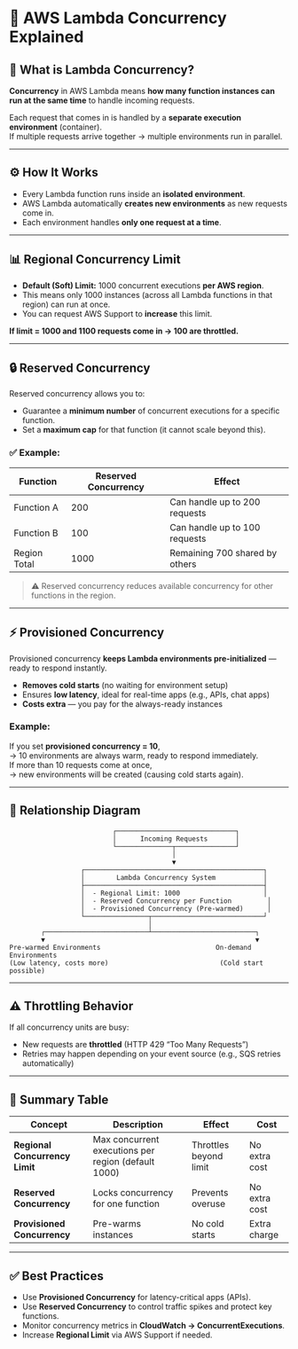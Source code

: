 # 🧠 AWS Lambda Concurrency Explained

## 🚀 What is Lambda Concurrency?
**Concurrency** in AWS Lambda means **how many function instances can run at the same time** to handle incoming requests.

Each request that comes in is handled by a **separate execution environment** (container).  
If multiple requests arrive together → multiple environments run in parallel.

---

## ⚙️ How It Works
- Every Lambda function runs inside an **isolated environment**.
- AWS Lambda automatically **creates new environments** as new requests come in.
- Each environment handles **only one request at a time**.

---

## 📊 Regional Concurrency Limit
- **Default (Soft) Limit:** 1000 concurrent executions **per AWS region**.
- This means only 1000 instances (across all Lambda functions in that region) can run at once.
- You can request AWS Support to **increase** this limit.

**If limit = 1000 and 1100 requests come in → 100 are throttled.**

---

## 🔒 Reserved Concurrency
Reserved concurrency allows you to:
- Guarantee a **minimum number** of concurrent executions for a specific function.
- Set a **maximum cap** for that function (it cannot scale beyond this).

### ✅ Example:
| Function | Reserved Concurrency | Effect |
|-----------|----------------------|---------|
| Function A | 200 | Can handle up to 200 requests |
| Function B | 100 | Can handle up to 100 requests |
| Region Total | 1000 | Remaining 700 shared by others |

> ⚠️ Reserved concurrency reduces available concurrency for other functions in the region.

---

## ⚡ Provisioned Concurrency
Provisioned concurrency **keeps Lambda environments pre-initialized** — ready to respond instantly.

- **Removes cold starts** (no waiting for environment setup)
- Ensures **low latency**, ideal for real-time apps (e.g., APIs, chat apps)
- **Costs extra** — you pay for the always-ready instances

### Example:
If you set **provisioned concurrency = 10**,  
→ 10 environments are always warm, ready to respond immediately.  
If more than 10 requests come at once,  
→ new environments will be created (causing cold starts again).

---

## 🧩 Relationship Diagram
```
                          ┌──────────────────────────────┐
                          │      Incoming Requests       │
                          └──────────────┬───────────────┘
                                         │
                                         ▼
                  ┌─────────────────────────────────────────────┐
                  │        Lambda Concurrency System            │
                  ├─────────────────────────────────────────────┤
                  │  - Regional Limit: 1000                     │
                  │  - Reserved Concurrency per Function         │
                  │  - Provisioned Concurrency (Pre-warmed)      │
                  └────────────────┬────────────────────────────┘
                                   │
        ┌──────────────────────────┴──────────────────────────┐
        ▼                                                     ▼
Pre-warmed Environments                             On-demand Environments
(Low latency, costs more)                            (Cold start possible)
```

---

## ⚠️ Throttling Behavior
If all concurrency units are busy:
- New requests are **throttled** (HTTP 429 “Too Many Requests”)
- Retries may happen depending on your event source (e.g., SQS retries automatically)

---

## 🧩 Summary Table

| Concept | Description | Effect | Cost |
|----------|--------------|--------|------|
| **Regional Concurrency Limit** | Max concurrent executions per region (default 1000) | Throttles beyond limit | No extra cost |
| **Reserved Concurrency** | Locks concurrency for one function | Prevents overuse | No extra cost |
| **Provisioned Concurrency** | Pre-warms instances | No cold starts | Extra charge |

---

## ✅ Best Practices
- Use **Provisioned Concurrency** for latency-critical apps (APIs).
- Use **Reserved Concurrency** to control traffic spikes and protect key functions.
- Monitor concurrency metrics in **CloudWatch → ConcurrentExecutions**.
- Increase **Regional Limit** via AWS Support if needed.
